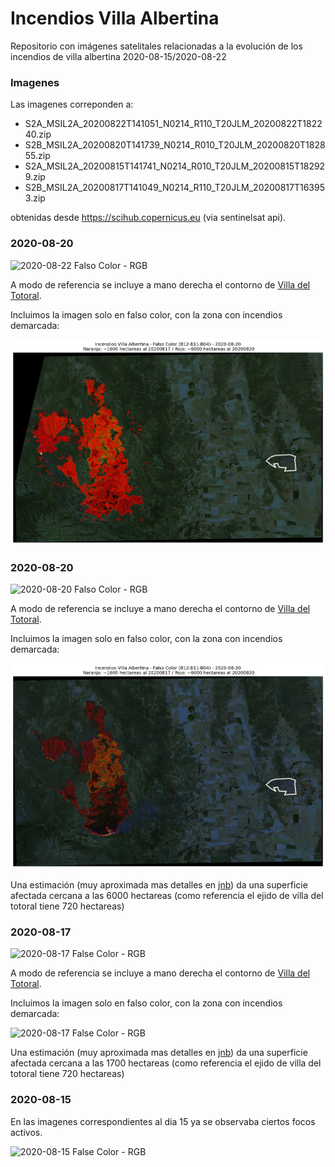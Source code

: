 # Incendios Villa Albertina

Repositorio con imágenes satelitales relacionadas a la evolución de los incendios de villa albertina 2020-08-15/2020-08-22

### Imagenes 

Las imagenes correponden a:
- S2A_MSIL2A_20200822T141051_N0214_R110_T20JLM_20200822T182240.zip
- S2B_MSIL2A_20200820T141739_N0214_R010_T20JLM_20200820T182855.zip
- S2A_MSIL2A_20200815T141741_N0214_R010_T20JLM_20200815T182929.zip
- S2B_MSIL2A_20200817T141049_N0214_R110_T20JLM_20200817T163953.zip

obtenidas desde https://scihub.copernicus.eu (via sentinelsat api).

### 2020-08-20 

![2020-08-22 Falso Color - RGB](products/img_fc_rgb_20200822.png)

A modo de referencia se incluye a mano derecha el contorno de [Villa del Totoral](https://es.wikipedia.org/wiki/Villa_del_Totoral).

Incluimos la imagen solo en falso color, con la zona con incendios demarcada:

![2020-08-22 Falso Color](products/fc_simplified_shapes_20200822.png)


### 2020-08-20 

![2020-08-20 Falso Color - RGB](products/img_fc_rgb_20200820.png)

A modo de referencia se incluye a mano derecha el contorno de [Villa del Totoral](https://es.wikipedia.org/wiki/Villa_del_Totoral).

Incluimos la imagen solo en falso color, con la zona con incendios demarcada:

![2020-08-20 Falso Color](products/fc_simplified_shapes_20200820.png)

Una estimación (muy aproximada mas detalles en [jnb](Incendios_Villa_Albertina.ipynb)) da una superficie afectada cercana a las 6000 
hectareas (como referencia el ejido de villa del totoral tiene 720 hectareas)


### 2020-08-17 

![2020-08-17 False Color - RGB](products/img_fc_rgb_20200817.png)

A modo de referencia se incluye a mano derecha el contorno de [Villa del Totoral](https://es.wikipedia.org/wiki/Villa_del_Totoral).

Incluimos la imagen solo en falso color, con la zona con incendios demarcada:

![2020-08-17 False Color - RGB](products/img_fc_shape_detailed_20200817.png)

Una estimación (muy aproximada mas detalles en [jnb](Incendios_Villa_Albertina.ipynb)) da una superficie afectada cercana a las 1700 hectareas (como referencia el ejido de villa del totoral tiene 720 hectareas)


### 2020-08-15

En las imagenes correspondientes al dia 15 ya se observaba ciertos focos activos.

![2020-08-15 False Color - RGB](products/img_fc_rgb_20200815.png)


